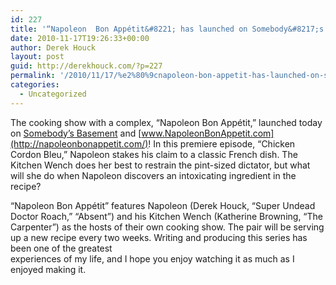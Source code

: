 ```yaml
---
id: 227
title: '“Napoleon  Bon Appétit&#8221; has launched on Somebody&#8217;s Basement!'
date: 2010-11-17T19:26:33+00:00
author: Derek Houck
layout: post
guid: http://derekhouck.com/?p=227
permalink: '/2010/11/17/%e2%80%9cnapoleon-bon-appetit-has-launched-on-somebodys-basement/'
categories:
  - Uncategorized
---
```

The cooking show with a complex, &#8220;Napoleon Bon Appétit,&#8221; launched today on [Somebody&#8217;s Basement](http://www.somebodysbasement.com/) and [www.NapoleonBonAppetit.com](http://napoleonbonappetit.com/)! In this premiere episode, &#8220;Chicken Cordon Bleu,&#8221; Napoleon stakes his claim to a classic French dish. The Kitchen Wench does her best to restrain the pint-sized dictator, but what will she do when Napoleon discovers an intoxicating ingredient in the recipe?

&#8220;Napoleon Bon Appétit&#8221; features Napoleon (Derek Houck, &#8220;Super Undead Doctor Roach,&#8221; &#8220;Absent&#8221;) and his Kitchen Wench (Katherine Browning, &#8220;The Carpenter&#8221;) as the hosts of their own cooking show. The pair will be serving up a new recipe every two weeks. Writing and producing this series has been one of the greatest  
experiences of my life, and I hope you enjoy watching it as much as I enjoyed making it.